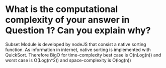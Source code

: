 # What is the computational complexity of your answer in Question 1? Can you explain why?
Subset Module is developed by nodeJS that consist a native sorting function.
As information in internet, native sorting is implemented with QuickSort.
Therefore BigO for time-complexity best case is O(nLog(n)) and worst case is O(Log(n^2)) and space-complexity is O(log(n))
